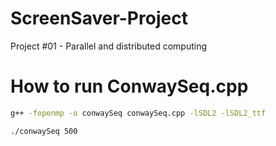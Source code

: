 # ScreenSaver-Project
Project #01 - Parallel and distributed computing

# How to run ConwaySeq.cpp

```bash
g++ -fopenmp -o conwaySeq conwaySeq.cpp -lSDL2 -lSDL2_ttf
```

```bash
./conwaySeq 500
```
